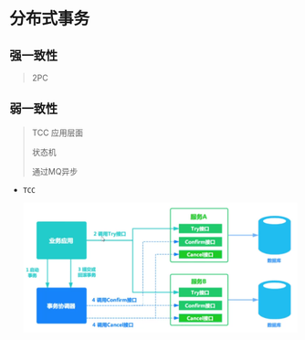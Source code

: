 # 分布式事务

## 强一致性

> 2PC 

## 弱一致性

> TCC 应用层面
>
> 状态机
>
> 通过MQ异步

* `TCC`

  ![1539792218520](README.assets/1539792218520.png)